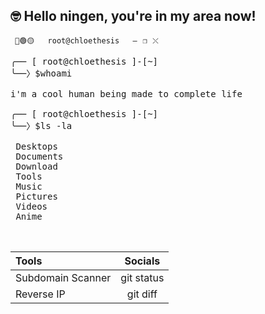 ## 🤓 Hello ningen, you're in my area now!


<code> 🔴🟢🟡&emsp;&emsp;&emsp;root@chloethesis&emsp;&emsp;&emsp;—⠀❐⠀⤬ </code>

<pre>
╭── [ root@chloethesis ]-[~]
╰──〉$whoami
 
i'm a cool human being made to complete life

╭── [ root@chloethesis ]-[~]
╰──〉$ls -la

 Desktops
 Documents
 Download
 Tools
 Music
 Pictures
 Videos
 Anime
 
 
</pre>

 | Tools | Socials | 
| :---         |     :---:      |       
| Subdomain Scanner   | git status     | asu    |
| Reverse IP     | git diff      |

